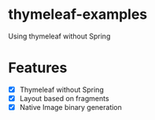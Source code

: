 # thymeleaf-examples
Using thymeleaf without Spring

# Features
* [x] Thymeleaf without Spring
* [x] Layout based on fragments
* [x] Native Image binary generation
